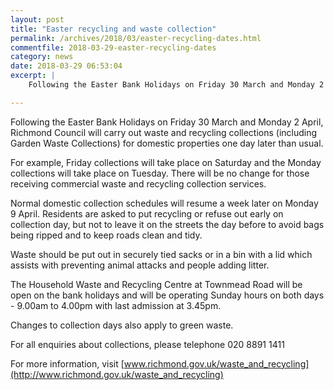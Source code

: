 ```yaml
---
layout: post
title: "Easter recycling and waste collection"
permalink: /archives/2018/03/easter-recycling-dates.html
commentfile: 2018-03-29-easter-recycling-dates
category: news
date: 2018-03-29 06:53:04
excerpt: |
    Following the Easter Bank Holidays on Friday 30 March and Monday 2 April, Richmond Council will carry out waste and recycling collections (including Garden Waste Collections) for domestic properties one day later than usual.

---
```


Following the Easter Bank Holidays on Friday 30 March and Monday 2 April, Richmond Council will carry out waste and recycling collections (including Garden Waste Collections) for domestic properties one day later than usual.

For example, Friday collections will take place on Saturday and the Monday collections will take place on Tuesday. There will be no change for those receiving commercial waste and recycling collection services.

Normal domestic collection schedules will resume a week later on Monday 9 April. Residents are asked to put recycling or refuse out early on collection day, but not to leave it on the streets the day before to avoid bags being ripped and to keep roads clean and tidy.

Waste should be put out in securely tied sacks or in a bin with a lid which assists with preventing animal attacks and people adding litter.

The Household Waste and Recycling Centre at Townmead Road will be open on the bank holidays and will be operating Sunday hours on both days - 9.00am to 4.00pm with last admission at 3.45pm.

Changes to collection days also apply to green waste.

For all enquiries about collections, please telephone 020 8891 1411

For more information, visit [www.richmond.gov.uk/waste_and_recycling](http://www.richmond.gov.uk/waste_and_recycling)
